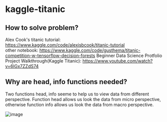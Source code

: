 # kaggle-titanic

## How to solve problem?
Alex Cook's titanic tutorial: https://www.kaggle.com/code/alexisbcook/titanic-tutorial   
other notebook: https://www.kaggle.com/code/gusthema/titanic-competition-w-tensorflow-decision-forests
Beginner Data Science Protfolio Project Walkthrough(Kaggle Titanic): https://www.youtube.com/watch?v=6IGx7ZZdS74   


## Why are head, info functions needed?
Two functions head, info seeme to help us to view data from different perspective. Function head allows us look the data from micro perspective, otherwise function info allows us look the data from macro perspective.   

![image](https://github.com/user-attachments/assets/0fe34e75-94c9-4a04-949b-0e128e569554)
